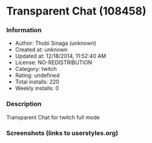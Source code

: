 # Transparent Chat (108458)

### Information
- Author: Thobi Sinaga (unknown)
- Created at: unknown
- Updated at: 12/18/2014, 11:52:40 AM
- License: NO-REDISTRIBUTION
- Category: twitch
- Rating: undefined
- Total installs: 220
- Weekly installs: 0


### Description
Transparent Chat for twitch full mode


### Screenshots (links to userstyles.org)




